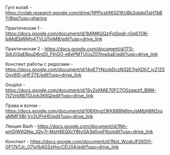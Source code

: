 Гугл колаб - https://colab.research.google.com/drive/1IPPicstXK021KUBk2obApTaH7bBYrBgp?usp=sharing

Практическая 1 - https://docs.google.com/document/d/1b6MKQQzjFpSIqdl-rGp67OK-IpMdEbWNfo4TVLbTmM8/edit?usp=drive_link

Практическая 2 - https://docs.google.com/document/d/1TS-SdU03gEBpuD6rsDI_FthGO-e6ePMTUUuZ07mwbaE/edit?usp=drive_link

Конспект работы с редосами - https://docs.google.com/document/d/14gE7YNzxbDczN32E7reXDh7_jvZ1ZSOxv6I0-uHF2TE/edit?usp=drive_link

Gnuplot - https://docs.google.com/document/d/1SyZeXMjE70FC7O0zqwzjf_B9M-7tZVrkR67GUob3K6Q/edit?usp=drive_link

Права и взлом - https://docs.google.com/document/d/106XhnzOKK68BN6tmJsMIbH8N2nsgMMFXBI-Vy3UPnH0/edit?usp=drive_link

Лекция Bash - https://docs.google.com/document/d/1Nh-pmDiWtIQNw_lQly7r-MsH6EQXcYBtyGA3d0vqFKo/edit?usp=drive_link

Конспект - https://docs.google.com/document/d/1NoI_WzsbJP2KDI1-GF17kTJc_O7jq1bAGSzHocCEU0A/edit?usp=drive_link
